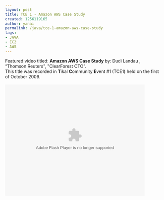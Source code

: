 ```yaml
---
layout: post
title: TCE 1 - Amazon AWS Case Study
created: 1256119165
author: yanai
permalink: /java/tce-1-amazon-aws-case-study
tags:
- JAVA
- EC2
- AWS
---
```

<p>Featured video titled: <b>Amazon AWS Case Study</b> by: Dudi Landau , “Thomson Reuters", "ClearForest CTO”.
<br/> This title was recorded in <b>T</b>ikal <b>C</b>ommunity <b>E</b>vent #1 (TCE1) held on the first of October 2009.<br/>
<br/>
<!--break-->
<embed src="http://blip.tv/play/grVLgafzKgA" type="application/x-shockwave-flash" width="450" height="359" allowscriptaccess="always" allowfullscreen="true"></embed></p>
<br/>
